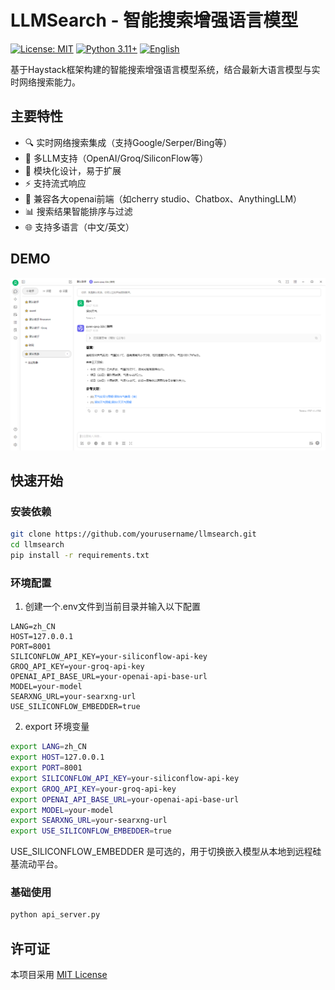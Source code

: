 # LLMSearch - 智能搜索增强语言模型

[![License: MIT](https://img.shields.io/badge/License-MIT-yellow.svg)](https://opensource.org/licenses/MIT)
[![Python 3.11+](https://img.shields.io/badge/python-3.11+-blue.svg)](https://www.python.org/downloads/)
[![English](https://img.shields.io/badge/Docs-English-0078d7.svg?logo=data:image/svg+xml;base64,PHN2ZyB4bWxucz0iaHR0cDovL3d3dy53My5vcmcvMjAwMC9zdmciIHZpZXdCb3g9IjAgMCA2MCA2MCI+PHBhdGggZmlsbD0iIzAwMjQ3ZCIgZD0iTTAgMGg2MHY2MEgweiIvPjxwYXRoIGZpbGw9IiNmZmYiIGQ9Ik0wIDBoNjB2MTBIMHptMCAyMGg2MHYxMEgwek0wIDQwaDYwdjEwSDB6bTAgMjBoNjB2MTBIMHoiLz48cGF0aCBmaWxsPSIjY2M5YjM2IiBkPSJNMCAxMGg2MHYxMEgwek0wIDMwaDYwdjEwSDB6Ii8+PHBhdGggZmlsbD0iI2RlMjkxMCIgZD0iTTAgMjBoNjB2MTBIMHpNMCA1MGg2MHYxMEgweiIvPjxwYXRoIGZpbGw9IiNmZmYiIGQ9Ik0yNSAwaDEwdjYwSDI1eiIvPjxwYXRoIGZpbGw9IiNmZmYiIGQ9Ik0wIDI1aDYwdjEwSDB6Ii8+PC9zdmc+)](README.en.md)

基于Haystack框架构建的智能搜索增强语言模型系统，结合最新大语言模型与实时网络搜索能力。

## 主要特性

- 🔍 实时网络搜索集成（支持Google/Serper/Bing等）
- 🤖 多LLM支持（OpenAI/Groq/SiliconFlow等）
- 🧩 模块化设计，易于扩展
- ⚡ 支持流式响应
- 🔌 兼容各大openai前端（如cherry studio、Chatbox、AnythingLLM）
- 📊 搜索结果智能排序与过滤
- 🌐 支持多语言（中文/英文）

## DEMO

![DEMO](demo.png)

## 快速开始

### 安装依赖
```bash
git clone https://github.com/yourusername/llmsearch.git
cd llmsearch
pip install -r requirements.txt
```

### 环境配置
1. 创建一个.env文件到当前目录并输入以下配置
``` env
LANG=zh_CN
HOST=127.0.0.1
PORT=8001
SILICONFLOW_API_KEY=your-siliconflow-api-key
GROQ_API_KEY=your-groq-api-key
OPENAI_API_BASE_URL=your-openai-api-base-url
MODEL=your-model
SEARXNG_URL=your-searxng-url
USE_SILICONFLOW_EMBEDDER=true
```
2. export 环境变量
```bash
export LANG=zh_CN
export HOST=127.0.0.1
export PORT=8001
export SILICONFLOW_API_KEY=your-siliconflow-api-key
export GROQ_API_KEY=your-groq-api-key
export OPENAI_API_BASE_URL=your-openai-api-base-url
export MODEL=your-model
export SEARXNG_URL=your-searxng-url
export USE_SILICONFLOW_EMBEDDER=true
```
USE_SILICONFLOW_EMBEDDER 是可选的，用于切换嵌入模型从本地到远程硅基流动平台。

### 基础使用
``` bash
python api_server.py
```

## 许可证

本项目采用 [MIT License](LICENSE)
